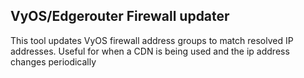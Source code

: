 ## VyOS/Edgerouter Firewall updater

This tool updates VyOS firewall address groups to match resolved IP addresses.
Useful for when a CDN is being used and the ip address changes periodically

